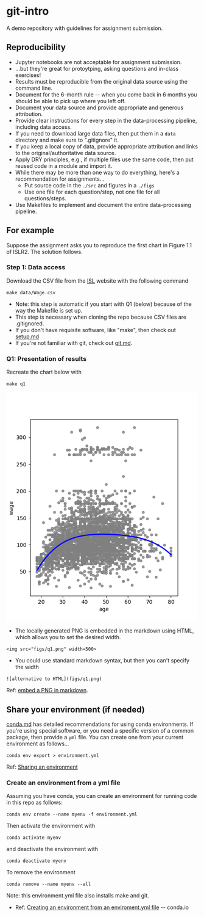 
# git-intro

A demo repository with guidelines for assignment submission.

## Reproducibility

* Jupyter notebooks are not acceptable for assignment submission.
* ...but they're great for protoytping, asking questions and in-class exercises!
* Results must be reproducible from the original data source using the command line.
* Document for the 6-month rule -- when you come back in 6 months you should be able to pick up where you left off.
* Document your data source and provide appropriate and generous attribution.
* Provide clear instructions for every step in the data-processing pipeline, including data access.
* If you need to download large data files, then put them in a `data` directory and make sure to ".gitignore" it.
* If you keep a local copy of data, provide appropriate attribution and links to the original/authoritative data source.
* Apply DRY principles, e.g., if multiple files use the same code, then put reused code in a module and import it.
* While there may be more than one way to do everything, here's a recommendation for assignments...
  * Put source code in the `./src` and figures in a `./figs`
  * Use one file for each question/step, not one file for all questions/steps.
* Use Makefiles to implement and document the entire data-processing pipeline.

## For example

Suppose the assignment asks you to reproduce the first chart in Figure 1.1 of ISLR2. The solution follows.

### Step 1: Data access

Download the CSV file from the [ISL](http://statlearning.com) website with the following command
```
make data/Wage.csv
```

* Note: this step is automatic if you start with Q1 (below) because of the way the Makefile is set up.
* This step is necessary when cloning the repo because CSV files are .gitignored.
* If you don't have requisite software, like "make", then check out [setup.md](setup.md)
* If you're not familiar with git, check out [git.md](git.md).

### Q1: Presentation of results

Recreate the chart below with
```
make q1
```

<img src="figs/q1.png" width=500>

* The locally generated PNG is embedded in the markdown using HTML, which allows you to set the desired width.
```
<img src="figs/q1.png" width=500>
```
* You could use standard markdown syntax, but then you can't specify the width
```
![alternative to HTML](figs/q1.png)
```
Ref: [embed a PNG in markdown](https://docs.github.com/en/get-started/writing-on-github/getting-started-with-writing-and-formatting-on-github/basic-writing-and-formatting-syntax#images).

## Share your environment (if needed)

[conda.md](conda.md) has detailed recommendations for using conda environments.
If you're using special software, or you need a specific version of a common package, then
provide a `yml` file.
You can create one from your current environment as follows...
```
conda env export > environment.yml
```
Ref: [Sharing an environment](https://conda.io/projects/conda/en/latest/user-guide/tasks/manage-environments.html#sharing-an-environment)

### Create an environment from a yml file

Assuming you have conda, you can create an environment for running code in this repo as follows:
```
conda env create --name myenv -f environment.yml
```
Then activate the environment with
```
conda activate myenv
```
and deactivate the environment with
```
conda deactivate myenv
```
To remove the environment
```
conda remove --name myenv --all
```
Note: this environment.yml file also installs make and git.

* Ref: [Creating an environment from an enviroment.yml file](https://conda.io/projects/conda/en/latest/user-guide/tasks/manage-environments.html#creating-an-environment-from-an-environment-yml-file) -- conda.io
